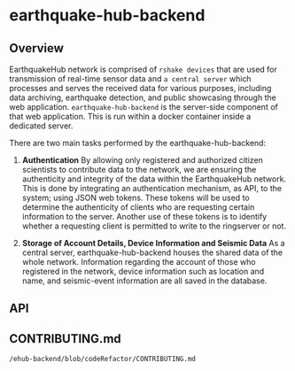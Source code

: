 earthquake-hub-backend
==========================

## Overview

EarthquakeHub network is comprised of `rshake devices` that are used for transmission of real-time sensor data and `a central server` which processes and serves the received data for various purposes, including data archiving, earthquake detection, and public showcasing through the web application. `earthquake-hub-backend` is the server-side component of that web application. This is run within a docker container inside a dedicated server.

There are two main tasks performed by the earthquake-hub-backend:

1. **Authentication**
  By allowing only registered and authorized citizen scientists to contribute data to the network, we are ensuring the authenticity and integrity of the data within the EarthquakeHub network. This is done by integrating an authentication mechanism, as API, to the system; using JSON web tokens. These tokens will be used to determine the authenticity of clients who are requesting certain information to the server. Another use of these tokens is to identify whether a requesting client is permitted to write to the ringserver or not.

2. **Storage of Account Details, Device Information and Seismic Data**
  As a central server, earthquake-hub-backend houses the shared data of the whole network. Information regarding the account of those who registered in the network, device information such as location and name, and seismic-event information are all saved in the database.

## API
## CONTRIBUTING.md

    /ehub-backend/blob/codeRefactor/CONTRIBUTING.md
